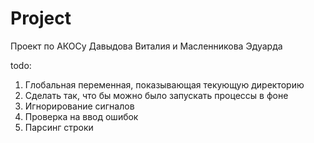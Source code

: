 Project
=======

Проект по АКОСу Давыдова Виталия и Масленникова Эдуарда

todo:
1) Глобальная переменная, показывающая текующую директорию
2) Сделать так, что бы можно было запускать процессы в фоне
3) Игнорирование сигналов
4) Проверка на ввод ошибок
5) Парсинг строки
